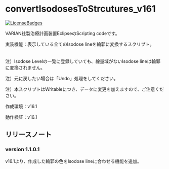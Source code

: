 # convertIsodosesToStrcutures_v161

[![LicenseBadges](https://badges.frapsoft.com/os/mit/mit.svg?v=102)](https://github.com/ellerbrock/open-source-badge/)  

VARIAN社製治療計画装置EclipseのScripting codeです。

実装機能：表示している全てのIsodose lineを輪郭に変換するスクリプト。
　　　　　

注）Isodose Levelの一覧に登録していても、線量域がないIsodose lineは輪郭に変換されません。
     
注）元に戻したい場合は「Undo」処理をしてください。

注）本スクリプトはWritableにつき、データに変更を加えますので、ご注意ください。
     
作成環境：v16.1

動作検証：v16.1

## リリースノート

### version 1.1.0.1
v16.1より、作成した輪郭の色をIsodose lineに合わせる機能を追加。
